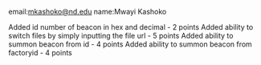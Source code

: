 email:mkashoko@nd.edu
name:Mwayi Kashoko

Added id number of beacon in hex and decimal - 2 points
Added ability to switch files by simply inputting the file url - 5 points
Added ability to summon beacon from id - 4 points
Added ability to summon beacon from factoryid - 4 points
